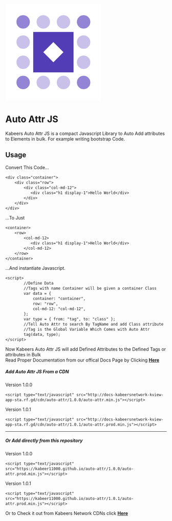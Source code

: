 ![image alternative text](icon.png)

<h1>Auto  Attr JS</h1>

<p>Kabeers Auto Attr JS is a compact Javascript Library to Auto Add attributes to Elements in bulk. For example writing bootstrap Code.</p>

<h2>Usage</h2>
Convert  This Code...
<pre><code class="language-html">&lt;div class=&quot;container&quot;&gt;
    &lt;div class=&quot;row&quot;&gt;
        &lt;div class=&quot;col-md-12&quot;&gt;
           &lt;div class=&quot;h1 display-1&quot;&gt;Hello World&lt;/div&gt;
        &lt;/div&gt;
    &lt;/div&gt;
&lt;/div&gt;</code></pre>
...To Just
<pre><code class="language-html">&lt;container&gt;
    &lt;row&gt;
        &lt;col-md-12&gt;
           &lt;div class=&quot;h1 display-1&quot;&gt;Hello World&lt;/div&gt;
        &lt;/col-md-12&gt;
    &lt;/row&gt;
&lt;/container&gt;</code></pre>
...And instantiate Javascript.
<pre><code class="language-js">&lt;script&gt;
        //Define Data
        //Tags with name Container will be given a container Class
        var data = {
            container: &quot;container&quot;,
            row: &quot;row&quot;,
            col-md-12: &quot;col-md-12&quot;,
        };
        var type = { from: &quot;tag&quot;, to: &quot;class&quot; };
        //Tell Auto Attr to search By TagName and add Class attribute
        //Tag is the Global Variable Which Comes with Auto Attr
        tag(data, type);
&lt;/script&gt;</code></pre>
<p>Now Kabeers Auto Attr JS will add Defined Attributes to the Defined Tags or attributes in Bulk<br> Read Proper Documentation from our offical Docs Page by Clicking <a href="http://kabeersnetwork.dx.am/apis#section-9"><strong>Here</strong></a></p>
    
<h5>Add Auto Attr JS From a CDN</h5>
<p>Version 1.0.0</p>
<pre><code class="language-js">&lt;script type="text/javascript" src="http://docs-kabeersnetwork-kview-app-sta.rf.gd/cdn/auto-attr/1.0.0/auto-attr.min.js"&gt;&lt;/script&gt;</code></pre>

<p>Version 1.0.1</p>
<pre><code class="language-js">&lt;script type="text/javascript" src="http://docs-kabeersnetwork-kview-app-sta.rf.gd/cdn/auto-attr/1.0.1/auto-attr.prod.min.js"&gt;&lt;/script&gt;</code></pre>
<hr>
<h5>Or Add directly from this repository</h5>
<p>Version 1.0.0</p>
<pre><code class="language-js">&lt;script type="text/javascript" src="https://kabeer11000.github.io/auto-attr/1.0.0/auto-attr.prod.min.js"&gt;&lt;/script&gt;</code></pre>
<p>Version 1.0.1</p>
<pre><code class="language-js">&lt;script type="text/javascript" src="https://kabeer11000.github.io/auto-attr/1.0.1/auto-attr.prod.min.js"&gt;&lt;/script&gt;</code></pre>

Or to Check it out from Kabeers Network CDNs click <a href="http://kabeersnetwork.dx.am/cdn?item=attr%20js" target="_blank"><strong>Here</strong></a>
